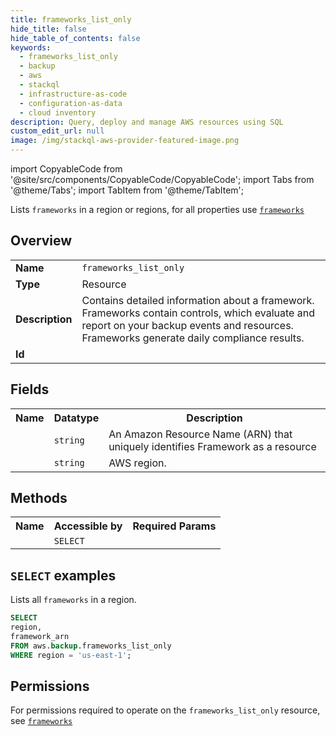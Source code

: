 ```yaml
---
title: frameworks_list_only
hide_title: false
hide_table_of_contents: false
keywords:
  - frameworks_list_only
  - backup
  - aws
  - stackql
  - infrastructure-as-code
  - configuration-as-data
  - cloud inventory
description: Query, deploy and manage AWS resources using SQL
custom_edit_url: null
image: /img/stackql-aws-provider-featured-image.png
---
```


import CopyableCode from '@site/src/components/CopyableCode/CopyableCode';
import Tabs from '@theme/Tabs';
import TabItem from '@theme/TabItem';

Lists <code>frameworks</code> in a region or regions, for all properties use <a href="/services/serviceName/frameworks/"><code>frameworks</code></a>

## Overview
<table>
<tbody>
<tr><td><b>Name</b></td><td><code>frameworks_list_only</code></td></tr>
<tr><td><b>Type</b></td><td>Resource</td></tr>
<tr><td><b>Description</b></td><td>Contains detailed information about a framework. Frameworks contain controls, which evaluate and report on your backup events and resources. Frameworks generate daily compliance results.</td></tr>
<tr><td><b>Id</b></td><td><CopyableCode code="aws.backup.frameworks_list_only" /></td></tr>
</tbody>
</table>

## Fields
<table>
<tbody>
<tr><th>Name</th><th>Datatype</th><th>Description</th></tr><tr><td><CopyableCode code="framework_arn" /></td><td><code>string</code></td><td>An Amazon Resource Name (ARN) that uniquely identifies Framework as a resource</td></tr>
<tr><td><CopyableCode code="region" /></td><td><code>string</code></td><td>AWS region.</td></tr>
</tbody>
</table>

## Methods

<table>
<tbody>
  <tr>
    <th>Name</th>
    <th>Accessible by</th>
    <th>Required Params</th>
  </tr>
  <tr>
    <td><CopyableCode code="list_resources" /></td>
    <td><code>SELECT</code></td>
    <td><CopyableCode code="region" /></td>
  </tr>
</tbody>
</table>

## `SELECT` examples
Lists all <code>frameworks</code> in a region.
```sql
SELECT
region,
framework_arn
FROM aws.backup.frameworks_list_only
WHERE region = 'us-east-1';
```


## Permissions

For permissions required to operate on the <code>frameworks_list_only</code> resource, see <a href="/services/backup/frameworks/#permissions"><code>frameworks</code></a>

